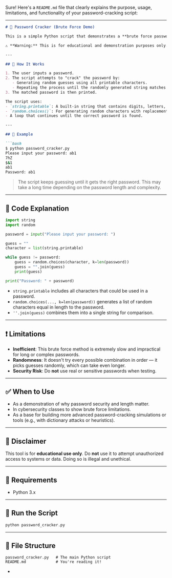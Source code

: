 Sure! Here's a `README.md` file that clearly explains the purpose, usage, limitations, and functionality of your password-cracking script:

---

````markdown
# 🔐 Password Cracker (Brute Force Demo)

This is a simple Python script that demonstrates a **brute force password cracking technique** using random guesses. It continuously generates random character combinations until it matches the user-provided password.

⚠️ **Warning:** This is for educational and demonstration purposes only. Do not use this script for unauthorized access or unethical practices.

---

## 📜 How It Works

1. The user inputs a password.
2. The script attempts to "crack" the password by:
   - Generating random guesses using all printable characters.
   - Repeating the process until the randomly generated string matches the original password.
3. The matched password is then printed.

The script uses:
- `string.printable`: A built-in string that contains digits, letters, punctuation, and whitespace.
- `random.choices()`: For generating random characters with replacement.
- A loop that continues until the correct password is found.

---

## 🧪 Example

```bash
$ python password_cracker.py
Please input your password: ab1
7hZ
$&1
ab1
Password: ab1
````

> The script keeps guessing until it gets the right password. This may take a long time depending on the password length and complexity.

---

## 📝 Code Explanation

```python
import string
import random

password = input("Please input your password: ")

guess = ""
character = list(string.printable)

while guess != password:
    guess = random.choices(character, k=len(password))
    guess = "".join(guess)
    print(guess)

print("Password: " + password)
```

* `string.printable` includes all characters that could be used in a password.
* `random.choices(..., k=len(password))` generates a list of random characters equal in length to the password.
* `''.join(guess)` combines them into a single string for comparison.

---

## ❗ Limitations

* **Inefficient**: This brute force method is extremely slow and impractical for long or complex passwords.
* **Randomness**: It doesn't try every possible combination in order — it picks guesses randomly, which can take even longer.
* **Security Risk**: Do **not** use real or sensitive passwords when testing.

---

## ✅ When to Use

* As a demonstration of why password security and length matter.
* In cybersecurity classes to show brute force limitations.
* As a base for building more advanced password-cracking simulations or tools (e.g., with dictionary attacks or heuristics).

---

## 📌 Disclaimer

This tool is for **educational use only**. Do **not** use it to attempt unauthorized access to systems or data. Doing so is illegal and unethical.

---

## 🔧 Requirements

* Python 3.x

---

## 🚀 Run the Script

```bash
python password_cracker.py
```

---

## 📂 File Structure

```
password_cracker.py   # The main Python script
README.md             # You're reading it!
```

-
